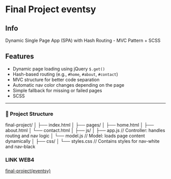 # Final Project eventsy

## Info

Dynamic Single Page App (SPA) with Hash Routing - MVC Pattern + SCSS

## Features

- Dynamic page loading using jQuery `$.get()`
- Hash-based routing (e.g., `#home`, `#about`, `#contact`)
- MVC structure for better code separation
- Automatic nav color changes depending on the page
- Simple fallback for missing or failed pages
- SCSS

---

### 📁 Project Structure

final-project/
│
├── index.html
│
├── pages/
│ ├── home.html
│ ├── about.html
│ └── contact.html
│
├── js/
│ ├── app.js // Controller: handles routing and nav logic
│ └── model.js // Model: loads page content dynamically
│
├── css/
│ └── styles.css // Contains styles for nav-white and nav-black

### LINK WEB4

[final-project(eventsy)](https://in-info-web4.luddy.indianapolis.iu.edu/~zayadam/final-project)
